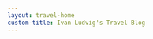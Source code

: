 ```yaml
---
layout: travel-home
custom-title: Ivan Ludvig's Travel Blog
---
```


<div id="map" style="height: 480px; width: 100%; margin-bottom: 36px; margin-top: -15px; border-radius: 6px;">
</div>

<script>
    const filter = window.location.search.split('city=')[1];
    if (filter) {
        const placeName = Object.keys(places).find(key => key.toLowerCase() === filter.toLowerCase());
        if(!placeName) {
            window.location.href = window.location.href.split('?')[0];
        }
        renderMap(`map`, places[placeName].coords, places[placeName]?.zoom ?? 8);
    } else {
        var map = L.map('map', {attributionControl: false}).setView([52, 22], 3);
        L.tileLayer('https://tile.openstreetmap.org/{z}/{x}/{y}.png').addTo(map);

        const countries = [
            generatePlaceConfig('Lanzarote', 8),
            generatePlaceConfig('Fuerteventura', 8),
            generatePlaceConfig('Kaliningrad', 5),
            generatePlaceConfig('Murmansk'),
            generatePlaceConfig('Malta', 9),
            generatePlaceConfig('Gozo', 9),
            generatePlaceConfig('Dubai'),
            generatePlaceConfig('Tallinn'),
            generatePlaceConfig('Naples'),
            generatePlaceConfig('Scalea-Rome', 4),
            generatePlaceConfig('Northern-Italy', 6),
            generatePlaceConfig('Kazan'),
            generatePlaceConfig('Iran', 3),
            generatePlaceConfig('Fethiye', 8),
            generatePlaceConfig('Antalya'),
            generatePlaceConfig('Istanbul'),
            generatePlaceConfig('Sochi', 6),
            generatePlaceConfig('Tula'),
            generatePlaceConfig('Turin', 7),
            generatePlaceConfig('Genoa'),
            generatePlaceConfig('Azure'),
            generatePlaceConfig('Budapest'),
            generatePlaceConfig('Athens'),
            generatePlaceConfig('Catania')
        ];

        const onClick = point => () => window.open(point.link);

        const renderCountry = (country) => {
            generateMarker(country, countryIcon, onClick).addTo(map);

            const citiesLayer = new L.LayerGroup();
            country.cities?.filter(city => city.name !== country.name).forEach(city => 
                generateMarker(city, cityIcon, onClick).addTo(citiesLayer)
            );

            map.on('zoomend', () => {
                if (map.getZoom() > country.minZoom){
                    map.addLayer(citiesLayer);
                } else {
                    map.removeLayer(citiesLayer);
                }
            });
        }

        countries.forEach(renderCountry);
    }
</script>


